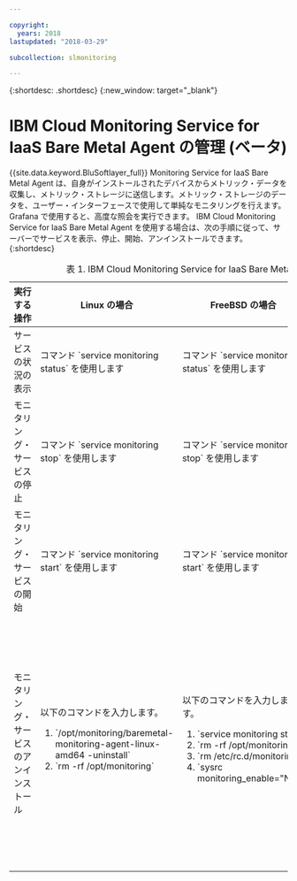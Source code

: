 ```yaml
---

copyright:
  years: 2018
lastupdated: "2018-03-29"

subcollection: slmonitoring

---
```


{:shortdesc: .shortdesc}
{:new_window: target="_blank"}

# IBM Cloud Monitoring Service for IaaS Bare Metal Agent の管理 (ベータ)

{{site.data.keyword.BluSoftlayer_full}} Monitoring Service for IaaS Bare Metal Agent は、自身がインストールされたデバイスからメトリック・データを収集し、メトリック・ストレージに送信します。メトリック・ストレージのデータを、ユーザー・インターフェースで使用して単純なモニタリングを行えます。Grafana で使用すると、高度な照会を実行できます。
IBM Cloud Monitoring Service for IaaS Bare Metal Agent を使用する場合は、次の手順に従って、サーバーでサービスを表示、停止、開始、アンインストールできます。
{:shortdesc}

<table>
   <CAPTION>表 1. IBM Cloud Monitoring Service for IaaS Bare Metal Agent</CAPTION>
   <THEAD>
   <TR>
   <th>実行する操作</th>
   <th>Linux の場合</th>
     <th>FreeBSD の場合</th>
     <th>Windows の場合</th>
   </TR>
   </THEAD>
   <TBODY>
   <tr>
   <td>サービスの状況の表示</td>
   <td>
   コマンド `service monitoring status` を使用します
   </td>
     <td>
   コマンド `service monitoring status` を使用します
   </td>
     <td>
   コマンド `sc.exe query monitoring` を使用します
   </td>
   </tr>
   <tr>
   <td>モニタリング・サービスの停止</td>
   <td>
   コマンド `service monitoring stop` を使用します
   </td>
     <td>
   コマンド `service monitoring stop` を使用します
   </td>
     <td>
   コマンド `sc.exe stop monitoring` を使用します
   </td>
   </tr>
       <tr>
   <td>モニタリング・サービスの開始</td>
   <td>
   コマンド `service monitoring start` を使用します
   </td>
     <td>
   コマンド `service monitoring start` を使用します
   </td>
     <td>
   コマンド `sc.exe start monitoring` を使用します
   </td>
   </tr>
       <tr>
   <td>モニタリング・サービスのアンインストール</td>
   <td>以下のコマンドを入力します。
     <ol>
       <li>`/opt/monitoring/baremetal-monitoring-agent-linux-amd64 -uninstall`</li>
       <li>`rm -rf /opt/monitoring`</li>
     </ol>
   </td>
     <td>以下のコマンドを入力します。
  <ol>
    <li>`service monitoring stop`</li>
    <li>`rm -rf /opt/monitoring`</li>
    <li>`rm /etc/rc.d/monitoring`</li>
<li>`sysrc monitoring_enable="NO"`</li>
     </ol>
   </td>
     <td>以下の手順を実行します。
 <ol>
       <li>**「プログラムの追加と削除」**を開きます。</li>
       <li>**「IBM Cloud Monitoring Agent」**を選択します。</li>
   <li>**「アンインストール」**をクリックします。</li>
     </ol>
   </td>
   </tr>
   </TBODY>
   </table>
